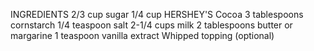 INGREDIENTS
2/3 cup	sugar
1/4 cup	HERSHEY'S Cocoa
3 tablespoons	cornstarch
1/4 teaspoon	salt
2-1/4 cups	milk
2 tablespoons	butter or margarine
1 teaspoon	vanilla extract
Whipped topping (optional)